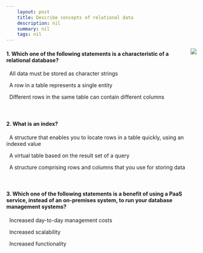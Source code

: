 ```yaml
---
    layout: post
    title: Describe concepts of relational data 
    description: nil
    summary: nil
    tags: nil
---
```



 <a target="_blank" href="https://docs.microsoft.com/en-us/learn/modules/describe-concepts-of-relational-data/5-knowledge-check/"><i class="fas fa-external-link-alt"></i> </a>
 <img align="right" src="https://docs.microsoft.com/en-us/learn/achievements/describe-concepts-of-relational-data.svg">
####  1. Which one of the following statements is a characteristic of a relational database?


<i class='far fa-square'></i> &nbsp;&nbsp;All data must be stored as character strings

<i class='fas fa-check-square' style='color: Dodgerblue;'></i> &nbsp;&nbsp;A row in a table represents a single entity

<i class='far fa-square'></i> &nbsp;&nbsp;Different rows in the same table can contain different columns
<br />
<br />
<br />

####  2. What is an index?


<i class='fas fa-check-square' style='color: Dodgerblue;'></i> &nbsp;&nbsp;A structure that enables you to locate rows in a table quickly, using an indexed value

<i class='far fa-square'></i> &nbsp;&nbsp;A virtual table based on the result set of a query

<i class='far fa-square'></i> &nbsp;&nbsp;A structure comprising rows and columns that you use for storing data
<br />
<br />
<br />

####  3. Which one of the following statements is a benefit of using a PaaS service, instead of an on-premises system, to run your database management systems?


<i class='far fa-square'></i> &nbsp;&nbsp;Increased day-to-day management costs

<i class='fas fa-check-square' style='color: Dodgerblue;'></i> &nbsp;&nbsp;Increased scalability

<i class='far fa-square'></i> &nbsp;&nbsp;Increased functionality
<br />
<br />
<br />
